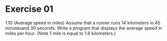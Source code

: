 # Exercise 01

1.10 (Average speed in miles) Assume that a runner runs 14 kilometers in 45 minutesand 30 seconds. Write a program that displays the average speed in miles per hour. (Note 1 mile is equal to 1.6 kilometers.)